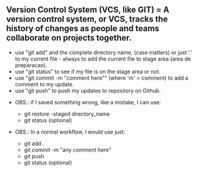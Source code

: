## Version Control System (VCS, like GIT) = A version control system, or VCS, tracks the history of changes as people and teams collaborate on projects together.

* use "git add" and the complete directory name, (case matters) or just '.' to my current file - always to add the current file to stage area (area de preparacao).
* use "git status" to see if my file is on the stage area or not.
* use "git commit -m "comment here"" (where 'm' = comment) to add a comment to my update.
* use "git push" to push my updates to repository on Github.

- OBS.: if I saved something wrong, like a mistake, I can use:
    - git restore -staged directory_name
    - git status (optional)

- OBS.: In a normal workflow, I would use just:
    - git add .
    - git commit -m "any comment here"
    - git push
    - git status (optional)